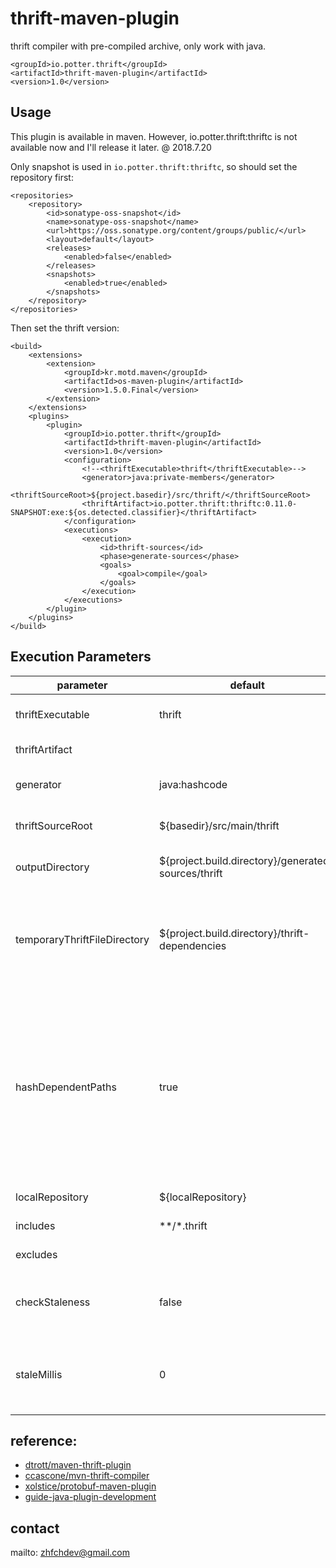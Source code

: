 # thrift-maven-plugin

thrift compiler with pre-compiled archive, only work with java.

    <groupId>io.potter.thrift</groupId>
    <artifactId>thrift-maven-plugin</artifactId>
    <version>1.0</version>

## Usage

This plugin is available in maven. However, io.potter.thrift:thriftc is not available now and I'll release it later.
@ 2018.7.20

Only snapshot is used in `io.potter.thrift:thriftc`, so should set the repository first: 

    <repositories>
        <repository>
            <id>sonatype-oss-snapshot</id>
            <name>sonatype-oss-snapshot</name>
            <url>https://oss.sonatype.org/content/groups/public/</url>
            <layout>default</layout>
            <releases>
                <enabled>false</enabled>
            </releases>
            <snapshots>
                <enabled>true</enabled>
            </snapshots>
        </repository>
    </repositories>

Then set the thrift version: 

    <build>
        <extensions>
            <extension>
                <groupId>kr.motd.maven</groupId>
                <artifactId>os-maven-plugin</artifactId>
                <version>1.5.0.Final</version>
            </extension>
        </extensions>
        <plugins>
            <plugin>
                <groupId>io.potter.thrift</groupId>
                <artifactId>thrift-maven-plugin</artifactId>
                <version>1.0</version>
                <configuration>
                    <!--<thriftExecutable>thrift</thriftExecutable>-->
                    <generator>java:private-members</generator>
                    <thriftSourceRoot>${project.basedir}/src/thrift/</thriftSourceRoot>
                    <thriftArtifact>io.potter.thrift:thriftc:0.11.0-SNAPSHOT:exe:${os.detected.classifier}</thriftArtifact>
                </configuration>
                <executions>
                    <execution>
                        <id>thrift-sources</id>
                        <phase>generate-sources</phase>
                        <goals>
                            <goal>compile</goal>
                        </goals>
                    </execution>
                </executions>
            </plugin>
        </plugins>
    </build>

## Execution Parameters

parameter | default | meaning
--- | --- | ---
thriftExecutable | thrift | The path that points to thrift, default value is thrift in PATH
thriftArtifact |  | remote artifact coordinate
generator | java:hashcode | This string is passed to the `--gen` option of the `thrift` parameter
thriftSourceRoot | ${basedir}/src/main/thrift | The source directories containing the sources to be compiled
outputDirectory | ${project.build.directory}/generated-sources/thrift | The directory into which the `.java` will be created
temporaryThriftFileDirectory | ${project.build.directory}/thrift-dependencies | Since `thrift` cannot access jars, thrift files in dependencies are extracted to this location and deleted on exit. This directory is always cleaned during execution.
hashDependentPaths | true | Set this to `false` to disable hashing of dependent jar paths. This plugin expands jars on the classpath looking for embedded .thrift files. Normally these paths are hashed (MD5) to avoid issues with long file names on windows. However if this property is set to `false` longer paths will be used.
localRepository | ${localRepository} | The path to the local maven `repository`
includes | \*\*/\*.thrift | searched for include directives
excludes |  | searched for exclude directives
checkStaleness | false | if set to `true`, plugin will do nothing if thrift files' modify time is earlier than java files in output directory
staleMillis | 0 | only work when `checkStaleness`==`true`, thrift files' modify time must be earlier than java files exceed at least `staleMillis`


## reference:

* [dtrott/maven-thrift-plugin](https://github.com/dtrott/maven-thrift-plugin)
* [ccascone/mvn-thrift-compiler](https://github.com/ccascone/mvn-thrift-compiler)
* [xolstice/protobuf-maven-plugin](https://github.com/xolstice/protobuf-maven-plugin)
* [guide-java-plugin-development](https://maven.apache.org/guides/plugin/guide-java-plugin-development.html)

## contact

mailto: zhfchdev@gmail.com
